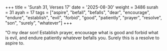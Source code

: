 +++
title = 'Surah 31, Verses 17'
date = '2025-08-30'
weight = 3486
surah = 31
ayah = 17
tags = ["aspire", "befall", "befalls", "dear", "encourage", "endure", "establish", "evil", "forbid", "good", "patiently", "prayer", "resolve", "son", "surely", "whatever"]
+++

“O my dear son! Establish prayer, encourage what is good and forbid what is evil, and endure patiently whatever befalls you. Surely this is a resolve to aspire to.